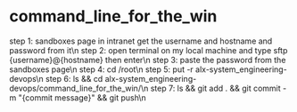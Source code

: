 # command_line_for_the_win

step 1: sandboxes page in intranet get the username and hostname and password from it\n
step 2: open terminal on my local machine and type sftp {username}@{hostname} then enter\n
step 3: paste the password from the sandboxes page\n
step 4: cd /root\n
step 5: put -r alx-system_engineering-devops\n
step 6: ls && cd alx-system_engineering-devops/command_line_for_the_win/\n
step 7: ls && git add . && git commit -m "{commit message}" && git push\n
